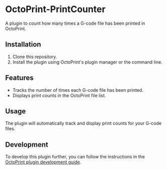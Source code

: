 # OctoPrint-PrintCounter
A plugin to count how many times a G-code file has been printed in OctoPrint.

## Installation

1. Clone this repository.
2. Install the plugin using OctoPrint's plugin manager or the command line.

## Features

- Tracks the number of times each G-code file has been printed.
- Displays print counts in the OctoPrint file list.

## Usage

The plugin will automatically track and display print counts for your G-code files.

## Development

To develop this plugin further, you can follow the instructions in the [OctoPrint plugin development guide](https://docs.octoprint.org/en/master/plugins/gettingstarted.html).
